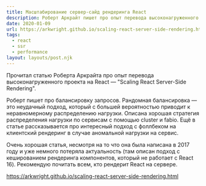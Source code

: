 ```yaml
---
title: Масштабирование сервер-сайд рендеринга React
description: Роберт Аркрайт пишет про опыт перевода высоконагруженного проекта на React
date: 2020-01-09
url: https://arkwright.github.io/scaling-react-server-side-rendering.html
tags:
  - react
  - ssr
  - performance
layout: layouts/post.njk
---
```

Прочитал статью Роберта Аркрайта про опыт перевода высоконагруженного проекта на React — "Scaling React Server-Side Rendering".

Роберт пишет про балансировку запросов. Рандомная балансировка — это неудачный подход, который с большей вероятностью приводит к неравномерному распределению нагрузки. Описана хорошая стратегия распределения нагрузки по сервисам с помощью cluster и fabio. Ещё в статье рассказывается про интересный подход с фоллбеком на клиентский рендеринг в случае аномальной нагрузки на сервис.

Очень хорошая статья, несмотря на то что она была написана в 2017 году и уже немного потеряла актуальность (там описан подход с кешированием рендеринга компонентов, который не работает с React 16). Рекомендую почитать всем, кто рендерит React на сервере.

https://arkwright.github.io/scaling-react-server-side-rendering.html
